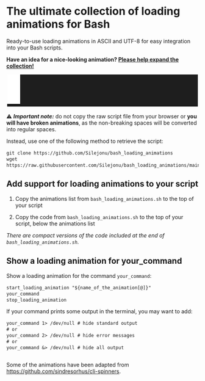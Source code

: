 # The ultimate collection of loading animations for Bash
Ready-to-use loading animations in ASCII and UTF-8 for easy integration into your Bash scripts.

**Have an idea for a nice-looking animation? [Please help expand the collection!](https://github.com/Silejonu/bash_loading_animations/issues/new?assignees=Silejonu&labels=enhancement&template=add-an-animation.yml&title=%5BNew+animation%5D+)**

<div align="center">

![](demo.gif)

</div>

⚠ ***Important note:*** do not copy the raw script file from your browser or **you will have broken animations**, as the non-breaking spaces will be converted into regular spaces.

Instead, use one of the following method to retrieve the script:
```
git clone https://github.com/Silejonu/bash_loading_animations
wget https://raw.githubusercontent.com/Silejonu/bash_loading_animations/main/bash_loading_animations.sh
```

## Add support for loading animations to your script

1. Copy the animations list from `bash_loading_animations.sh` to the top of your script

2. Copy the code from `bash_loading_animations.sh` to the top of your script, below the animations list

*There are compact versions of the code included at the end of `bash_loading_animations.sh`.*

## Show a loading animation for your_command
Show a loading animation for the command `your_command`:
```
start_loading_animation "${name_of_the_animation[@]}"
your_command
stop_loading_animation
```

If your command prints some output in the terminal, you may want to add:
```
your_command 1> /dev/null # hide standard output
# or
your_command 2> /dev/null # hide error messages
# or
your_command &> /dev/null # hide all output
```

##
Some of the animations have been adapted from https://github.com/sindresorhus/cli-spinners.

